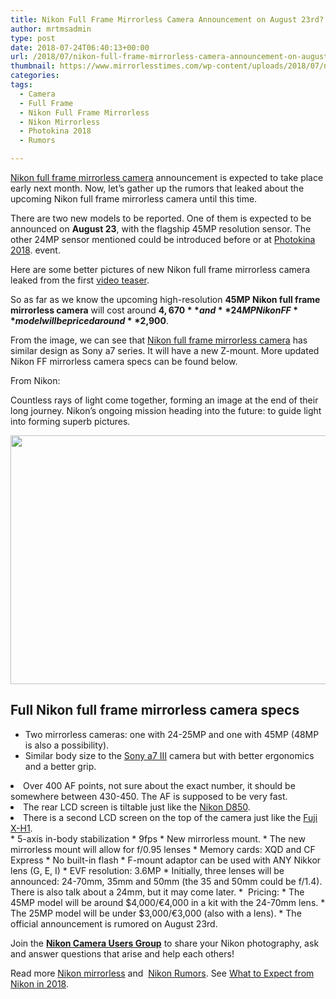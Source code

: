 ```yaml
---
title: Nikon Full Frame Mirrorless Camera Announcement on August 23rd?
author: mrtmsadmin
type: post
date: 2018-07-24T06:40:13+00:00
url: /2018/07/nikon-full-frame-mirrorless-camera-announcement-on-august-23rd/
thumbnail: https://www.mirrorlesstimes.com/wp-content/uploads/2018/07/nikon-full-frame-mirrorless-camera.jpg
categories:
tags:
  - Camera
  - Full Frame
  - Nikon Full Frame Mirrorless
  - Nikon Mirrorless
  - Photokina 2018
  - Rumors

---
```

[Nikon full frame mirrorless camera][1] announcement is expected to take place early next month. Now, let’s gather up the rumors that leaked about the upcoming Nikon full frame mirrorless camera until this time.

There are two new models to be reported. One of them is expected to be announced on **August 23**, with the flagship 45MP resolution sensor. The other 24MP sensor mentioned could be introduced before or at [Photokina 2018][2]. event.

Here are some better pictures of new Nikon full frame mirrorless camera leaked from the first <a href="https://youtu.be/akZZkw8d5a4" data-wpel-link="internal">video teaser</a>.<!--more-->

So as far as we know the upcoming high-resolution **45MP Nikon full frame mirrorless camera** will cost around **$4,670** and **24MP Nikon FF** model will be priced around **$2,900**.



From the image, we can see that [Nikon full frame mirrorless camera][3] has similar design as Sony a7 series. It will have a new Z-mount. More updated Nikon FF mirrorless camera specs can be found below.

From Nikon:

Countless rays of light come together, forming an image at the end of their long journey. Nikon’s ongoing mission heading into the future: to guide light into forming superb pictures.

[<img class="aligncenter size-full wp-image-2125" src="https://i2.wp.com/www.mirrorlesstimes.com/wp-content/uploads/2018/07/Nikon-full-mirrorless-camera-teaser.jpg?resize=600%2C398&#038;ssl=1" alt="" width="600" height="398" srcset="https://i2.wp.com/www.mirrorlesstimes.com/wp-content/uploads/2018/07/Nikon-full-mirrorless-camera-teaser.jpg?w=1200&ssl=1 1200w, https://i2.wp.com/www.mirrorlesstimes.com/wp-content/uploads/2018/07/Nikon-full-mirrorless-camera-teaser.jpg?resize=453%2C300&ssl=1 453w, https://i2.wp.com/www.mirrorlesstimes.com/wp-content/uploads/2018/07/Nikon-full-mirrorless-camera-teaser.jpg?resize=768%2C509&ssl=1 768w, https://i2.wp.com/www.mirrorlesstimes.com/wp-content/uploads/2018/07/Nikon-full-mirrorless-camera-teaser.jpg?resize=970%2C643&ssl=1 970w" sizes="(max-width: 600px) 100vw, 600px" data-recalc-dims="1" />][4]

## Full <span class="s1">Nikon full frame mirrorless camera specs</span>

  * Two mirrorless cameras: one with 24-25MP and one with 45MP (48MP is also a possibility).
  * Similar body size to the <a href="https://www.dailycameranews.com/tag/sony-a7-iii/" data-wpel-link="internal">Sony a7 III</a> camera but with better ergonomics and a better grip.
<li class="li1">
  <span class="s2">Over 400 AF points, not sure about the exact number, it should be somewhere between 430-450. The AF is supposed to be very fast.</span>
</li>
<li class="li1">
  <span class="s2">The rear LCD screen is tiltable just like the <a href="https://www.dailycameranews.com/tag/nikon-d850/">Nikon D850</a>.</span>
</li>
<li class="li1">
  There is a second LCD screen on the top of the camera just like the <a href="https://www.dailycameranews.com/tag/fujifilm-x-h1/">Fuji X-H1</a>.
</li>
  * 5-axis in-body stabilization
  * 9fps
  * New mirrorless mount.
  * The new mirrorless mount will allow for f/0.95 lenses
  * Memory cards: XQD and CF Express
  * No built-in flash
  * F-mount adaptor can be used with ANY Nikkor lens (G, E, I)
  * EVF resolution: 3.6MP
  * Initially, three lenses will be announced: 24-70mm, 35mm and 50mm (the 35 and 50mm could be f/1.4). There is also talk about a 24mm, but it may come later.
  *  Pricing: 
      * The 45MP model will be around $4,000/€4,000 in a kit with the 24-70mm lens.
      * The 25MP model will be under $3,000/€3,000 (also with a lens).
  * The official announcement is rumored on August 23rd.

Join the <a class="ext-link" title="" href="https://www.facebook.com/groups/868201466609763/" target="_blank" rel="external nofollow noopener"><strong>Nikon Camera Users Group</strong></a> to share your Nikon photography, ask and answer questions that arise and help each others!

Read more [Nikon mirrorless][5] and  <a href="https://www.dailycameranews.com/tag/nikon-rumors/" target="_blank" rel="noopener">Nikon Rumors</a>. See <a href="https://www.dailycameranews.com/2018/04/what-to-expect-from-nikon-in-2018/" rel="bookmark">What to Expect from Nikon in 2018</a>.

 [1]: https://www.mirrorlesstimes.com/tags/nikon-full-frame-mirrorless/
 [2]: https://www.dailycameranews.com/tag/photokina-2018/
 [3]: https://www.dailycameranews.com/tag/nikon-full-frame-mirrorless-camera/
 [4]: https://i2.wp.com/www.mirrorlesstimes.com/wp-content/uploads/2018/07/Nikon-full-mirrorless-camera-teaser.jpg?ssl=1
 [5]: https://www.mirrorlesstimes.com/tags/nikon-mirrorless/